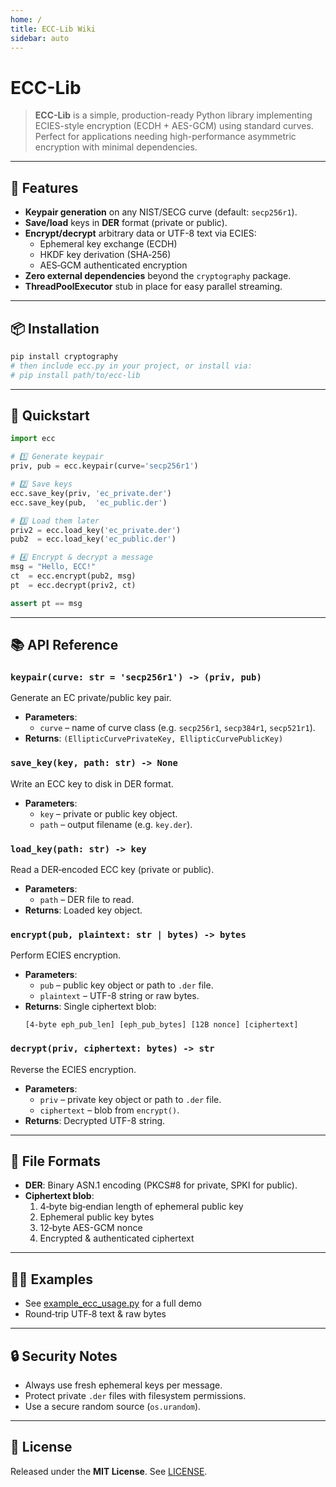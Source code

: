 ```yaml
---
home: /
title: ECC-Lib Wiki
sidebar: auto
---
```


# ECC-Lib

> **ECC-Lib** is a simple, production-ready Python library implementing ECIES-style encryption (ECDH + AES-GCM) using standard curves. Perfect for applications needing high-performance asymmetric encryption with minimal dependencies.

---

## 🌟 Features

- **Keypair generation** on any NIST/SECG curve (default: `secp256r1`).
- **Save/load** keys in **DER** format (private or public).
- **Encrypt/decrypt** arbitrary data or UTF-8 text via ECIES:
  - Ephemeral key exchange (ECDH)
  - HKDF key derivation (SHA‑256)
  - AES‑GCM authenticated encryption
- **Zero external dependencies** beyond the `cryptography` package.
- **ThreadPoolExecutor** stub in place for easy parallel streaming.

---

## 📦 Installation

```bash
pip install cryptography
# then include ecc.py in your project, or install via:
# pip install path/to/ecc-lib
```


---

## 🚀 Quickstart

```python
import ecc

# 1️⃣ Generate keypair
priv, pub = ecc.keypair(curve='secp256r1')

# 2️⃣ Save keys
ecc.save_key(priv, 'ec_private.der')
ecc.save_key(pub,  'ec_public.der')

# 3️⃣ Load them later
priv2 = ecc.load_key('ec_private.der')
pub2  = ecc.load_key('ec_public.der')

# 4️⃣ Encrypt & decrypt a message
msg = "Hello, ECC!"
ct  = ecc.encrypt(pub2, msg)
pt  = ecc.decrypt(priv2, ct)

assert pt == msg
```

---

## 📚 API Reference

### `keypair(curve: str = 'secp256r1') -> (priv, pub)`

Generate an EC private/public key pair.

- **Parameters**:
  - `curve` – name of curve class (e.g. `secp256r1`, `secp384r1`, `secp521r1`).
- **Returns**: `(EllipticCurvePrivateKey, EllipticCurvePublicKey)`


### `save_key(key, path: str) -> None`

Write an ECC key to disk in DER format.

- **Parameters**:
  - `key` – private or public key object.
  - `path` – output filename (e.g. `key.der`).


### `load_key(path: str) -> key`

Read a DER‐encoded ECC key (private or public).

- **Parameters**:
  - `path` – DER file to read.
- **Returns**: Loaded key object.


### `encrypt(pub, plaintext: str | bytes) -> bytes`

Perform ECIES encryption.

- **Parameters**:
  - `pub` – public key object or path to `.der` file.
  - `plaintext` – UTF-8 string or raw bytes.
- **Returns**: Single ciphertext blob:
  ```text
  [4-byte eph_pub_len] [eph_pub_bytes] [12B nonce] [ciphertext]
  ```


### `decrypt(priv, ciphertext: bytes) -> str`

Reverse the ECIES encryption.

- **Parameters**:
  - `priv` – private key object or path to `.der` file.
  - `ciphertext` – blob from `encrypt()`.
- **Returns**: Decrypted UTF-8 string.


---

## 🔧 File Formats

- **DER**: Binary ASN.1 encoding (PKCS#8 for private, SPKI for public).
- **Ciphertext blob**:
  1. 4‑byte big‑endian length of ephemeral public key
  2. Ephemeral public key bytes
  3. 12‑byte AES-GCM nonce
  4. Encrypted & authenticated ciphertext

---

## 👩‍💻 Examples

- See [example_ecc_usage.py](examples/example_ecc_usage.py) for a full demo
- Round‑trip UTF‑8 text & raw bytes

---

## 🔒 Security Notes

- Always use fresh ephemeral keys per message.
- Protect private `.der` files with filesystem permissions.
- Use a secure random source (`os.urandom`).

---

## 📝 License

Released under the **MIT License**. See [LICENSE](LICENSE).

